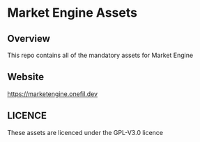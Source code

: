 # Market Engine Assets
## Overview
This repo contains all of the mandatory assets for Market Engine

## Website
https://marketengine.onefil.dev

## LICENCE
These assets are licenced under the GPL-V3.0 licence

